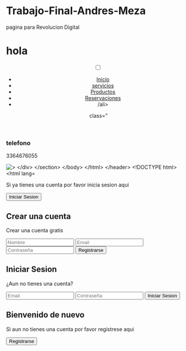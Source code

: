 # Trabajo-Final-Andres-Meza
pagina para Revolucion Digital
<!DOCTYPE html>
<html lang="en">
<head>
    <meta charset="UTF-8">
    <meta name="viewport" content="width=device-width, initial-scale=1.0">
    <title>Document</title>
</head>
<body>
    
</body>
</html>
<link rel="stylesheet" href="style.css">
<h1> hola </h1>
<header class="header">

<img class="bg" src="images/bg.svc" alt="">

<div class="menucontainer">
    <a href="#" class="logo"fitness></a>
    <input type="checkbox" id="ejercicios">
    <label for="ejercicios"><img src="imagen/fitness.png" class="ejercicios-icono" alt=""></label>
    <nav class="navbar">
        <ul>
<li><a href="#">Inicio</a></li>
<li><a href="#">servicios</a></li>
<li><a href="#">Productos</a></li>
<li><a href="#">Reservaciones</a></li>
<li><a href="#"></a></Contacto>/ali>

</ul>
    </nav>

</div> class="<header-content container">
<div class="header-txt>
    <h1>tu gimnasio de confianza</h1>
</p>

Lorem ipsum, dolor sit amet consectetur adipisicing elit. Tempora hic magni nesciunt? Architecto, aperiam. Architecto, accusantium pariatur numquam, repudiandae ad odit iusto ipsum ducimus, quo in assumenda id voluptatum necessitatibus?
<p/>
<a href="#" class="btn-1"><Division ejercicios</a>

</div>

<div class="header-img">
    <img src="imagen/ejercicios-1.png" alt="">
</div>
</div>
</div>
</header>
</section class="info container">
</div>
</section>
<section class="nosotros">
    <h3>telefono</h3>
        <p>3364676055</p>
    <img class="imagen/bg-2.svg" alt="">
    <div class="nosotros-img">
        <img src="imagen/ejercicios-2.png" alt=">
    </div>

</section>

</body>

</html>



</header>


<!DOCTYPE html>
<html lang="es">

<head>
    <meta charset="UTF-8">
    <meta http-equiv="X-UA-Compatible" content="IE=edge">
    <meta name="viewport" content="width=device-width, initial-scale=1.0">
    <link rel="stylesheet" href="registro.css">
    <link rel="preconnect" href="https://fonts.googleapis.com">
    <link rel="preconnect" href="https://fonts.gstatic.com" crossorigin>
    <link href="https://fonts.googleapis.com/css2?family=Roboto:wght@400;700&display=swap" rel="stylesheet">
    <link href='https://unpkg.com/boxicons@2.1.1/css/boxicons.min.css' rel='stylesheet'>
    <title>Registro</title>
</head>

<body>
    <div class="container-form sign-up">
        <div class="welcome-back">
            <div class="message">
                <p>Si ya tienes una cuenta por favor inicia sesion aqui</p>
                <button class="sign-up-btn">Iniciar Sesion</button>
            </div>
        </div>
        <form class="formulario">
            <h2 class="create-account">Crear una cuenta</h2>
            <div class="iconos">
                <div class="border-icon">
                    <i class='bx bxl-instagram'></i>
                </div>
                <div class="border-icon">
                    <i class='bx bxl-linkedin' ></i>
                </div>
                <div class="border-icon">
                    <i class='bx bxl-facebook-circle' ></i>
                </div>
            </div>
            <p class="cuenta-gratis">Crear una cuenta gratis</p>
            <input type="text" placeholder="Nombre">
            <input type="email" placeholder="Email">
            <input type="password" placeholder="Contraseña">
            <input type="button" value="Registrarse">
        </form>
    </div>
    <div class="container-form sign-in">
        <form class="formulario">
            <h2 class="create-account">Iniciar Sesion</h2>
            <div class="iconos">
                <div class="border-icon">
                    <i class='bx bxl-instagram'></i>
                </div>
                <div class="border-icon">
                    <i class='bx bxl-linkedin' ></i>
                </div>
                <div class="border-icon">
                    <i class='bx bxl-facebook-circle' ></i>
                </div>
            </div>
            <p class="cuenta-gratis">¿Aun no tienes una cuenta?</p>
            <input type="email" placeholder="Email">
            <input type="password" placeholder="Contraseña">
            <input type="button" value="Iniciar Sesion">
        </form>
        <div class="welcome-back">
            <div class="message">
                <h2>Bienvenido de nuevo</h2>
                <p>Si aun no tienes una cuenta por favor registrese aqui</p>
                <button class="sign-in-btn">Registrarse</button>
            </div>
        </div>
    </div>
    <script src="registro.js"></script>
</body>

</html>
